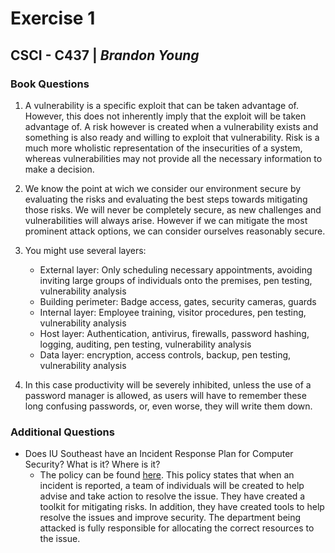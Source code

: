 # Exercise 1

## CSCI - C437 | _Brandon Young_

### Book Questions

1. A vulnerability is a specific exploit that can be taken advantage of. However, this does not inherently imply that the exploit will be taken advantage of. A risk however is created when a vulnerability exists and something is also ready and willing to exploit that vulnerability. Risk is a much more wholistic representation of the insecurities of a system, whereas vulnerabilities may not provide all the necessary information to make a decision.

5. We know the point at wich we consider our environment secure by evaluating the risks and evaluating the best steps towards mitigating those risks. We will never be completely secure, as new challenges and vulnerabilities will always arise. However if we can mitigate the most prominent attack options, we can consider ourselves reasonably secure.

6. You might use several layers:
    - External layer: Only scheduling necessary appointments, avoiding inviting large groups of individuals onto the premises, pen testing, vulnerability analysis
    - Building perimeter: Badge access, gates, security cameras, guards
    - Internal layer: Employee training, visitor procedures, pen testing, vulnerability analysis
    - Host layer: Authentication, antivirus, firewalls, password hashing, logging, auditing, pen testing, vulnerability analysis
    - Data layer: encryption, access controls, backup, pen testing, vulnerability analysis

9. In this case productivity will be severely inhibited, unless the use of a password manager is allowed, as users will have to remember these long confusing passwords, or, even worse, they will write them down.

### Additional Questions

- Does IU Southeast have an Incident Response Plan for Computer Security? What is it? Where is it?
    - The policy can be found [here](https://protect.iu.edu/online-safety/report-incident/managing-incidents.html). This policy states that when an incident is reported, a team of individuals will be created to help advise and take action to resolve the issue. They have created a toolkit for mitigating risks. In addition, they have created tools to help resolve the issues and improve security. The department being attacked is fully responsible for allocating the correct resources to the issue.
